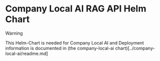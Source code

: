 # Company Local AI RAG API Helm Chart

> [!WARNING]  
> This Helm-Chart is needed for Company Local AI and Deployment information is documented in (the company-local-ai chart)[../company-local-ai/readme.md]